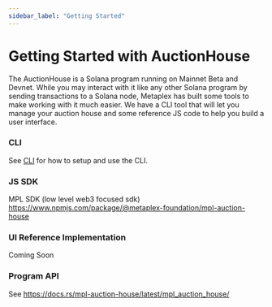 ```yaml
---
sidebar_label: "Getting Started"
---
```


# Getting Started with AuctionHouse

The AuctionHouse is a Solana program running on Mainnet Beta and Devnet. While you may interact with it like any other Solana program by sending transactions to a Solana node, Metaplex has built some tools to make working with it much easier. We have a CLI tool that will let you manage your auction house and some reference JS code to help you build a user interface. 


### CLI

See [CLI](/auction-house/cli) for how to setup and use the CLI.

### JS SDK

MPL SDK (low level web3 focused sdk) https://www.npmjs.com/package/@metaplex-foundation/mpl-auction-house

### UI Reference Implementation

Coming Soon

### Program API

See https://docs.rs/mpl-auction-house/latest/mpl_auction_house/
